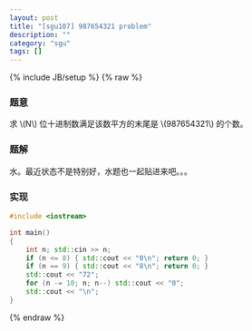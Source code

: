 ```yaml
---
layout: post
title: "[sgu107] 987654321 problem"
description: ""
category: "sgu"
tags: []
---
```

{% include JB/setup %}
{% raw %}

### 题意
求 \\(N\\) 位十进制数满足该数平方的末尾是 \\(987654321\\) 的个数。

### 题解
水。最近状态不是特别好，水题也一起贴进来吧。。。

### 实现
```cpp
#include <iostream>

int main()
{
	int n; std::cin >> n;
	if (n <= 8) { std::cout << "0\n"; return 0; }
	if (n == 9) { std::cout << "8\n"; return 0; }
	std::cout << "72";
	for (n -= 10; n; n--) std::cout << "0";
	std::cout << "\n";
}

```

{% endraw %}

